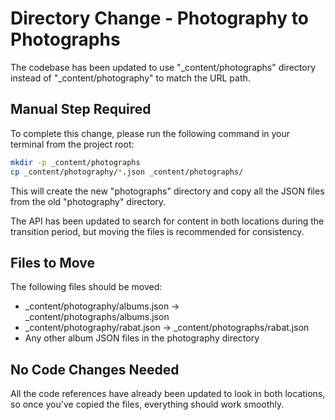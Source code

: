 # Directory Change - Photography to Photographs

The codebase has been updated to use "_content/photographs" directory instead of "_content/photography" to match the URL path.

## Manual Step Required

To complete this change, please run the following command in your terminal from the project root:

```bash
mkdir -p _content/photographs
cp _content/photography/*.json _content/photographs/
```

This will create the new "photographs" directory and copy all the JSON files from the old "photography" directory.

The API has been updated to search for content in both locations during the transition period, but moving the files is recommended for consistency.

## Files to Move

The following files should be moved:
- _content/photography/albums.json → _content/photographs/albums.json
- _content/photography/rabat.json → _content/photographs/rabat.json
- Any other album JSON files in the photography directory

## No Code Changes Needed

All the code references have already been updated to look in both locations, so once you've copied the files, everything should work smoothly.